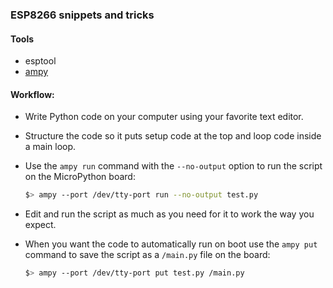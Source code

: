 ### ESP8266 snippets and tricks

#### Tools

* esptool
* [ampy](https://github.com/adafruit/ampy)


#### Workflow:

* Write Python code on your computer using your favorite text editor.

* Structure the code so it puts setup code at the top and loop code inside a main loop.

* Use the `ampy run` command with the `--no-output` option to run the script on the MicroPython board:

    ```sh
    $> ampy --port /dev/tty-port run --no-output test.py
    ```

* Edit and run the script as much as you need for it to work the way you expect.

* When you want the code to automatically run on boot use the `ampy put` command to save the script as a `/main.py` file on the board:

    ```sh
    $> ampy --port /dev/tty-port put test.py /main.py
    ```
